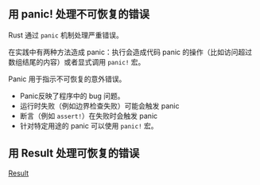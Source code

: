 ## 用 panic! 处理不可恢复的错误
Rust 通过 `panic` 机制处理严重错误。

在实践中有两种方法造成 panic：执行会造成代码 panic 的操作（比如访问超过数组结尾的内容）或者显式调用 `panic!` 宏。

Panic 用于指示不可恢复的意外错误。
- Panic反映了程序中的 bug 问题。
- 运行时失败（例如边界检查失败）可能会触发 panic
- 断言（例如 `assert!`）在失败时会触发 panic
- 针对特定用途的 panic 可以使用 `panic!` 宏。
## 用 Result 处理可恢复的错误
[Result](Result.md)